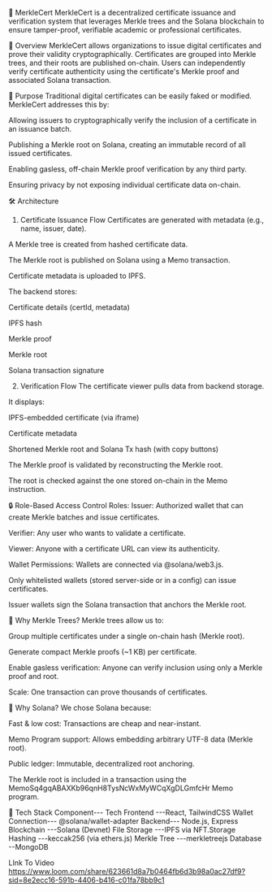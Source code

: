🧾 MerkleCert
MerkleCert is a decentralized certificate issuance and verification system that leverages Merkle trees and the Solana blockchain to ensure tamper-proof, verifiable academic or professional certificates.

📌 Overview
MerkleCert allows organizations to issue digital certificates and prove their validity cryptographically. Certificates are grouped into Merkle trees, and their roots are published on-chain. Users can independently verify certificate authenticity using the certificate's Merkle proof and associated Solana transaction.

🎯 Purpose
Traditional digital certificates can be easily faked or modified. MerkleCert addresses this by:

Allowing issuers to cryptographically verify the inclusion of a certificate in an issuance batch.

Publishing a Merkle root on Solana, creating an immutable record of all issued certificates.

Enabling gasless, off-chain Merkle proof verification by any third party.

Ensuring privacy by not exposing individual certificate data on-chain.

🛠️ Architecture
1. Certificate Issuance Flow
Certificates are generated with metadata (e.g., name, issuer, date).

A Merkle tree is created from hashed certificate data.

The Merkle root is published on Solana using a Memo transaction.

Certificate metadata is uploaded to IPFS.

The backend stores:

Certificate details (certId, metadata)

IPFS hash

Merkle proof

Merkle root

Solana transaction signature

2. Verification Flow
The certificate viewer pulls data from backend storage.

It displays:

IPFS-embedded certificate (via iframe)

Certificate metadata

Shortened Merkle root and Solana Tx hash (with copy buttons)

The Merkle proof is validated by reconstructing the Merkle root.

The root is checked against the one stored on-chain in the Memo instruction.

🔒 Role-Based Access Control
Roles:
Issuer: Authorized wallet that can create Merkle batches and issue certificates.

Verifier: Any user who wants to validate a certificate.

Viewer: Anyone with a certificate URL can view its authenticity.

Wallet Permissions:
Wallets are connected via @solana/web3.js.

Only whitelisted wallets (stored server-side or in a config) can issue certificates.

Issuer wallets sign the Solana transaction that anchors the Merkle root.

🌳 Why Merkle Trees?
Merkle trees allow us to:

Group multiple certificates under a single on-chain hash (Merkle root).

Generate compact Merkle proofs (~1 KB) per certificate.

Enable gasless verification: Anyone can verify inclusion using only a Merkle proof and root.

Scale: One transaction can prove thousands of certificates.

🔗 Why Solana?
We chose Solana because:

Fast & low cost: Transactions are cheap and near-instant.

Memo Program support: Allows embedding arbitrary UTF-8 data (Merkle root).

Public ledger: Immutable, decentralized root anchoring.

The Merkle root is included in a transaction using the MemoSq4gqABAXKb96qnH8TysNcWxMyWCqXgDLGmfcHr Memo program.

🧪 Tech Stack
Component---	Tech
Frontend	---React, TailwindCSS
Wallet Connection---	@solana/wallet-adapter
Backend---	Node.js, Express
Blockchain	---Solana (Devnet)
File Storage	---IPFS via NFT.Storage
Hashing	---keccak256 (via ethers.js)
Merkle Tree	---merkletreejs
Database	--MongoDB

LInk To Video
https://www.loom.com/share/623661d8a7b0464fb6d3b98a0ac27df9?sid=8e2ecc16-591b-4406-b416-c01fa78bb9c1

